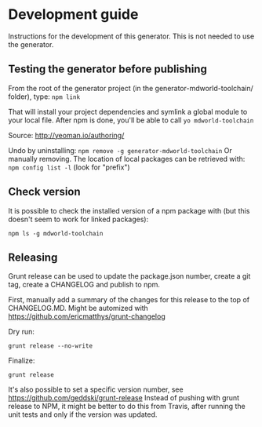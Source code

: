 # Development guide

Instructions for the development of this generator. This is not needed to use the generator.


## Testing the generator before publishing

From the root of the generator project (in the generator-mdworld-toolchain/ folder), type: ```npm link```

That will install your project dependencies and symlink a global module to your local file. After npm is done, 
you'll be able to call ```yo mdworld-toolchain``` 

Source: http://yeoman.io/authoring/

Undo by uninstalling: ```npm remove -g generator-mdworld-toolchain``` Or manually removing. The location of local 
packages can be retrieved with: ```npm config list -l``` (look for "prefix")


## Check version

It is possible to check the installed version of a npm package with (but this doesn't seem to work for linked packages):

```npm ls -g mdworld-toolchain```


## Releasing

Grunt release can be used to update the package.json number, create a git tag, create a CHANGELOG and publish to npm. 

First, manually add a summary of the changes for this release to the top of CHANGELOG.MD. Might be automized with https://github.com/ericmatthys/grunt-changelog

Dry run:

```grunt release --no-write```

Finalize:

```grunt release```
 
It's also possible to set a specific version number, see https://github.com/geddski/grunt-release
Instead of pushing with grunt release to NPM, it might be better to do this from Travis, after running the unit tests and only if the version was updated.